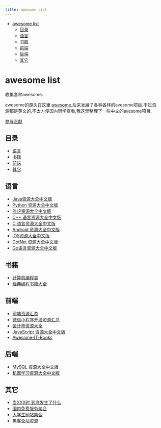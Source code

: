 ```yaml
---
title: awesome list
---
```

<!-- TOC -->

- [awesome list](#awesome-list)
    - [目录](#目录)
    - [语言](#语言)
    - [书籍](#书籍)
    - [前端](#前端)
    - [后端](#后端)
    - [其它](#其它)

<!-- /TOC -->
# awesome list

收集各种awesome.

awesome的源头在这里:[awesome](https://github.com/sindresorhus/awesome),后来发展了各种各样的avesome项目.不过资源都是英文的,不太方便国内同学查看,我这里整理了一些中文的avesome项目.

[参与贡献](https://github.com/ityouknow/awesome-list/issues/new)

## 目录

- [语言](#语言)
- [书籍](#书籍)
- [前端](#前端)
- [其它](#其它)


## 语言

- [Java资源大全中文版]()
- [Python 资源大全中文版](https://github.com/jobbole/awesome-java-cn)
- [PHP资源大全中文版](https://github.com/JingwenTian/awesome-php)
- [C++ 语言资源大全中文版](https://github.com/jobbole/awesome-cpp-cn)
- [C 语言资源大全中文版](https://github.com/jobbole/awesome-c-cn)
- [Android 资源大全中文版](https://github.com/jobbole/awesome-android-cn)
- [iOS资源大全中文版](https://github.com/jobbole/awesome-ios-cn)
- [DotNet 资源大全中文版](https://github.com/jobbole/awesome-dotnet-cn)
- [Go语言资源大全中文版](https://github.com/hyper0x/awesome-go-China/blob/master/zh_CN/README.md)


## 书籍

- [计算机编程类](https://github.com/justjavac/free-programming-books-zh_CN)
- [经典编程书籍大全](https://github.com/jobbole/awesome-programming-books)


## 前端

- [前端资源汇总](https://github.com/helloqingfeng/Awsome-Front-End-learning-resource)
- [微信小程序开发资源汇总](https://github.com/justjavac/awesome-wechat-weapp)
- [设计师资源大全](https://github.com/jobbole/awesome-design-cn)
- [JavaScript 资源大全中文版](https://github.com/jobbole/awesome-javascript-cn)
- [Awesome-IT-Books](https://github.com/piggsoft/Awesome-IT-Books)


## 后端

- [MySQL 资源大全中文版](https://github.com/jobbole/awesome-mysql-cn)
- [机器学习资源大全中文版](https://github.com/jobbole/awesome-machine-learning-cn)


## 其它

- [当XXX时,到底发生了什么](https://github.com/justjavac/what-happens-when-zh_CN)
- [国内免费服务聚合](https://github.com/qinghuaiorg/free-for-dev-zh)
- [大学生网站集合](https://github.com/Xuanwo/WebsitesForStudents)
- [黑客全站资源](https://github.com/Hack-with-Github/Awesome-Hacking)
